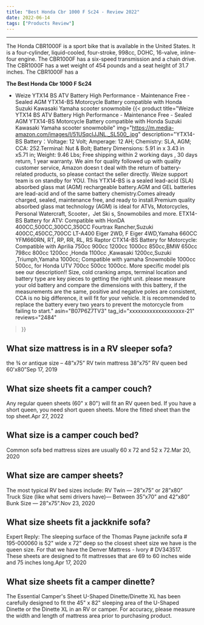 ```yaml
---
title: "Best Honda Cbr 1000 F Sc24 - Review 2022"
date: 2022-06-14
tags: ["Products Review"]
---
```


---


The Honda CBR1000F is a sport bike that is available in the United States. It is a four-cylinder, liquid-cooled, four-stroke, 998cc, DOHC, 16-valve, inline-four engine. The CBR1000F has a six-speed transmission and a chain drive. The CBR1000F has a wet weight of 454 pounds and a seat height of 31.7 inches. The CBR1000F has a

**The Best Honda Cbr 1000 F Sc24**
* Weize YTX14 BS ATV Battery High Performance - Maintenance Free - Sealed AGM YTX14-BS Motorcycle Battery compatible with Honda Suzuki Kawasaki Yamaha scooter snowmobile
{{< product 
title="Weize YTX14 BS ATV Battery High Performance - Maintenance Free - Sealed AGM YTX14-BS Motorcycle Battery compatible with Honda Suzuki Kawasaki Yamaha scooter snowmobile"
img="https://m.media-amazon.com/images/I/51USqcIJJNL._SL500_.jpg"
description="YTX14-BS Battery：Voltage: 12 Volt; Amperage: 12 AH; Chemistry: SLA, AGM; CCA: 252.Terminal: Nut & Bolt; Battery Dimensions: 5.91 in x 3.43 in x5.71 in; Weight: 9.46 Lbs; Free shipping within 2 working days , 30 days return, 1 year warranty. We aim for quality followed up with quality customer service, Amazon doesn t deal with the return of battery-related products, so please contact the seller directly. Weize support team is on standby for YOU. This YTX14-BS is a sealed lead-acid (SLA) absorbed glass mat (AGM) rechargeable battery.AGM and GEL batteries are lead-acid and of the same battery chemistry.Comes already charged, sealed, maintenance free, and ready to install.Premium quality absorbed glass mat technology (AGM) is ideal for ATVs, Motorcycles, Personal Watercraft, Scooter，Jet Ski s, Snowmobiles and more. ETX14-BS Battery for ATV: Compatible with HonDA 400CC,500CC,300CC,350CC Fourtrax Rancher,Suzuki 400CC,450CC,700CC LT-A400 Eiger 2WD, F Eiger 4WD,Yamaha 660CC YFM660RN, RT, RP, RR, RL, RS Raptor CTX14-BS Battery for Motorcycle: Compatible with Aprilia 750cc 900cc 1200cc 1000cc 850cc,BMW 650cc 798cc 800cc 1200cc ,Honda 1100cc ,Kawasaki 1200cc,Suzuki ,Triumph,Yamaha 1000cc; Compatible with yamaha Snowmobile 1000cc 500cc, for Honda UTV 700cc 500cc 1000cc. More specific model pls see our description!! Size, cold cranking amps, terminal location and battery type are key pieces to getting the right unit. please measure your old battery and compare the dimensions with this battery, if the measurements are the same, positive and negative poles are consistent, CCA is no big difference, it will fit for your vehicle. It is recommended to replace the battery every two years to prevent the motorcycle from failing to start."
asin="B07P6Z7TV3"
tag_id="xxxxxxxxxxxxxxxxxxx-21"
reviews="2484"
>}} 
## What size mattress is in a RV sleeper sofa?
the ¾ or antique size – 48”x75” RV twin mattress 38”x75” RV queen bed 60'x80”Sep 17, 2019

## What size sheets fit a camper couch?
Any regular queen sheets (60" x 80") will fit an RV queen bed. If you have a short queen, you need short queen sheets. More the fitted sheet than the top sheet.Apr 27, 2022

## What size is a camper couch bed?
Common sofa bed mattress sizes are usually 60 x 72 and 52 x 72.Mar 20, 2020

## What size are camper sheets?
The most typical RV bed sizes include: RV Twin — 28”x75” or 28”x80” Truck Size (like what semi drivers have)— Between 35”x70” and 42”x80” Bunk Size — 28”x75”.Nov 23, 2020

## What size sheets fit a jackknife sofa?
Expert Reply: The sleeping surface of the Thomas Payne jacknife sofa # 195-000060 is 52" wide x 72" deep so the closest sheet size we have is the queen size. For that we have the Denver Mattress - Ivory # DV343517. These sheets are designed to fit mattresses that are 69 to 60 inches wide and 75 inches long.Apr 17, 2020

## What size sheets fit a camper dinette?
The Essential Camper's Sheet U-Shaped Dinette/Dinette XL has been carefully designed to fit the 45" x 82" sleeping area of the U-Shaped Dinette or the Dinette XL in an RV or camper. For accuracy, please measure the width and length of mattress area prior to purchasing product.

